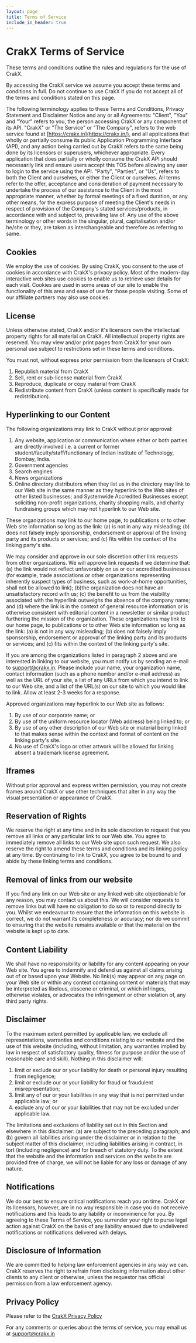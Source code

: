 ```yaml
---
layout: page
title: Terms of Service
include_in_header: true
---
```


# CrakX Terms of Service

These terms and conditions outline the rules and regulations for the use of CrakX.

By accessing the CrakX service we assume you accept these terms and conditions in full. Do not continue to use CrakX if you do not accept all of the terms and conditions stated on this page.

The following terminology applies to these Terms and Conditions, Privacy Statement and Disclaimer Notice and any or all Agreements: "Client", "You" and "Your" refers to you, the person accessing CrakX or any component of its API. "CrakX" or "The Service" or "The Company", refers to the web service found at  [https://crakx.in](https://crakx.in/), and all applications that wholly or partially consume its public Application Programming Interface (API), and any action being carried out by CrakX refers to the same being done by its licensors or superusers, whichever appropriate. Every application that does partially or wholly consume the CrakX API should necessarily link and ensure users accept this TOS before allowing any user to login to the service using the API. "Party", "Parties", or "Us", refers to both the Client and ourselves, or either the Client or ourselves. All terms refer to the offer, acceptance and consideration of payment necessary to undertake the process of our assistance to the Client in the most appropriate manner, whether by formal meetings of a fixed duration, or any other means, for the express purpose of meeting the Client's needs in respect of provision of the Company's stated services/products, in accordance with and subject to, prevailing law of. Any use of the above terminology or other words in the singular, plural, capitalisation and/or he/she or they, are taken as interchangeable and therefore as referring to same.

## Cookies

We employ the use of cookies. By using CrakX, you consent to the use of cookies in accordance with CrakX's privacy policy. Most of the modern-day interactive web sites use cookies to enable us to retrieve user details for each visit. Cookies are used in some areas of our site to enable the functionality of this area and ease of use for those people visiting. Some of our affiliate partners may also use cookies.

## License

Unless otherwise stated, CrakX and/or it's licensors own the intellectual property rights for all material on CrakX. All intellectual property rights are reserved. You may view and/or print pages from CrakX for your own personal use subject to restrictions set in these terms and conditions.

You must not, without express prior permission from the licensors of CrakX:

1.  Republish material from CrakX
2.  Sell, rent or sub-license material from CrakX
3.  Reproduce, duplicate or copy material from CrakX
4.  Redistribute content from CrakX (unless content is specifically made for redistribution).

## Hyperlinking to our Content

The following organizations may link to CrakX without prior approval:

1.  Any website, application or communication where either or both parties are directly involved i.e. a current or former student/faculty/staff/functionary of Indian Institute of Technology, Bombay, India.
2.  Government agencies
3.  Search engines
4.  News organizations
5.  Online directory distributors when they list us in the directory may link to our Web site in the same manner as they hyperlink to the Web sites of other listed businesses; and Systemwide Accredited Businesses except soliciting non-profit organizations, charity shopping malls, and charity fundraising groups which may not hyperlink to our Web site.

These organizations may link to our home page, to publications or to other Web site information so long as the link: (a) is not in any way misleading; (b) does not falsely imply sponsorship, endorsement or approval of the linking party and its products or services; and (c) fits within the context of the linking party's site.

We may consider and approve in our sole discretion other link requests from other organizations. We will approve link requests if we determine that: (a) the link would not reflect unfavorably on us or our accredited businesses (for example, trade associations or other organizations representing inherently suspect types of business, such as work-at-home opportunities, shall not be allowed to link); (b)the organization does not have an unsatisfactory record with us; (c) the benefit to us from the visibility associated with the hyperlink outweighs the absence of the company name; and (d) where the link is in the context of general resource information or is otherwise consistent with editorial content in a newsletter or similar product furthering the mission of the organization. These organizations may link to our home page, to publications or to other Web site information so long as the link: (a) is not in any way misleading; (b) does not falsely imply sponsorship, endorsement or approval of the linking party and its products or services; and (c) fits within the context of the linking party's site.

If you are among the organizations listed in paragraph 2 above and are interested in linking to our website, you must notify us by sending an e-mail to  [support@crakx.in](mailto:support@crakx.in). Please include your name, your organization name, contact information (such as a phone number and/or e-mail address) as well as the URL of your site, a list of any URLs from which you intend to link to our Web site, and a list of the URL(s) on our site to which you would like to link. Allow at least 2-3 weeks for a response.

Approved organizations may hyperlink to our Web site as follows:

1.  By use of our corporate name; or
2.  By use of the uniform resource locator (Web address) being linked to; or
3.  By use of any other description of our Web site or material being linked to that makes sense within the context and format of content on the linking party's site.
4.  No use of CrakX's logo or other artwork will be allowed for linking absent a trademark license agreement.

## Iframes

Without prior approval and express written permission, you may not create frames around CrakX or use other techniques that alter in any way the visual presentation or appearance of CrakX.

## Reservation of Rights

We reserve the right at any time and in its sole discretion to request that you remove all links or any particular link to our Web site. You agree to immediately remove all links to our Web site upon such request. We also reserve the right to amend these terms and conditions and its linking policy at any time. By continuing to link to CrakX, you agree to be bound to and abide by these linking terms and conditions.

## Removal of links from our website

If you find any link on our Web site or any linked web site objectionable for any reason, you may contact us about this. We will consider requests to remove links but will have no obligation to do so or to respond directly to you. Whilst we endeavour to ensure that the information on this website is correct, we do not warrant its completeness or accuracy; nor do we commit to ensuring that the website remains available or that the material on the website is kept up to date.

## Content Liability

We shall have no responsibility or liability for any content appearing on your Web site. You agree to indemnify and defend us against all claims arising out of or based upon your Website. No link(s) may appear on any page on your Web site or within any context containing content or materials that may be interpreted as libelous, obscene or criminal, or which infringes, otherwise violates, or advocates the infringement or other violation of, any third party rights.

## Disclaimer

To the maximum extent permitted by applicable law, we exclude all representations, warranties and conditions relating to our website and the use of this website (including, without limitation, any warranties implied by law in respect of satisfactory quality, fitness for purpose and/or the use of reasonable care and skill). Nothing in this disclaimer will:

1.  limit or exclude our or your liability for death or personal injury resulting from negligence;
2.  limit or exclude our or your liability for fraud or fraudulent misrepresentation;
3.  limit any of our or your liabilities in any way that is not permitted under applicable law; or
4.  exclude any of our or your liabilities that may not be excluded under applicable law.

The limitations and exclusions of liability set out in this Section and elsewhere in this disclaimer: (a) are subject to the preceding paragraph; and (b) govern all liabilities arising under the disclaimer or in relation to the subject matter of this disclaimer, including liabilities arising in contract, in tort (including negligence) and for breach of statutory duty. To the extent that the website and the information and services on the website are provided free of charge, we will not be liable for any loss or damage of any nature.

## Notifications

We do our best to ensure critical notifications reach you on time. CrakX or its licensors, however, are in no way responsible in case you do not receive notifications and this leads to any liability or inconvinience for you. By agreeing to these Terms of Service, you surrender your right to purse legal action against CrakX on the basis of any liability ensued due to undelivered notifications or notifications delivered with delays.

## Disclosure of Information

We are committed to helping law enforcement agencies in any way we can. CrakX reserves the right to refrain from disclosing information about other clients to any client or otherwise, unless the requestor has official permission from a law enforcement agency.

## Privacy Policy

Please refer to the  [CrakX Privacy Policy]()

For any comments or queries about the terms of service, you may email us at  [support@crakx.in](mailto:support@crakx.in)
